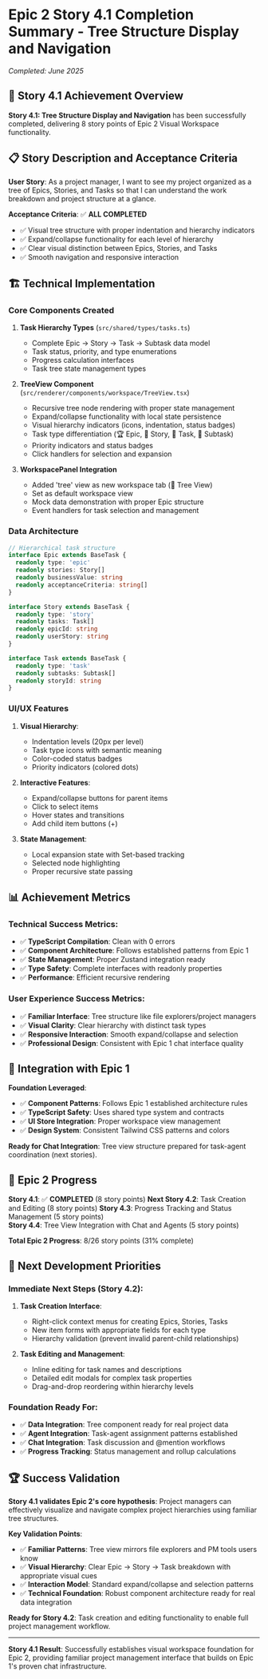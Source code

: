 # Epic 2 Story 4.1 Completion Summary - Tree Structure Display and Navigation

*Completed: June 2025*

## 🎉 **Story 4.1 Achievement Overview**

**Story 4.1: Tree Structure Display and Navigation** has been successfully completed, delivering 8 story points of Epic 2 Visual Workspace functionality.

## 📋 **Story Description and Acceptance Criteria**

**User Story**: As a project manager, I want to see my project organized as a tree of Epics, Stories, and Tasks so that I can understand the work breakdown and project structure at a glance.

**Acceptance Criteria**: ✅ **ALL COMPLETED**
- ✅ Visual tree structure with proper indentation and hierarchy indicators
- ✅ Expand/collapse functionality for each level of hierarchy  
- ✅ Clear visual distinction between Epics, Stories, and Tasks
- ✅ Smooth navigation and responsive interaction

## 🏗️ **Technical Implementation**

### **Core Components Created**

1. **Task Hierarchy Types** (`src/shared/types/tasks.ts`)
   - Complete Epic → Story → Task → Subtask data model
   - Task status, priority, and type enumerations
   - Progress calculation interfaces
   - Task tree state management types

2. **TreeView Component** (`src/renderer/components/workspace/TreeView.tsx`)
   - Recursive tree node rendering with proper state management
   - Expand/collapse functionality with local state persistence
   - Visual hierarchy indicators (icons, indentation, status badges)
   - Task type differentiation (🏆 Epic, 📖 Story, 📝 Task, 📌 Subtask)
   - Priority indicators and status badges
   - Click handlers for selection and expansion

3. **WorkspacePanel Integration**
   - Added 'tree' view as new workspace tab (🌳 Tree View)
   - Set as default workspace view
   - Mock data demonstration with proper Epic structure
   - Event handlers for task selection and management

### **Data Architecture**

```typescript
// Hierarchical task structure
interface Epic extends BaseTask {
  readonly type: 'epic'
  readonly stories: Story[]
  readonly businessValue: string
  readonly acceptanceCriteria: string[]
}

interface Story extends BaseTask {
  readonly type: 'story'
  readonly tasks: Task[]
  readonly epicId: string
  readonly userStory: string
}

interface Task extends BaseTask {
  readonly type: 'task'
  readonly subtasks: Subtask[]
  readonly storyId: string
}
```

### **UI/UX Features**

1. **Visual Hierarchy**:
   - Indentation levels (20px per level)
   - Task type icons with semantic meaning
   - Color-coded status badges
   - Priority indicators (colored dots)

2. **Interactive Features**:
   - Expand/collapse buttons for parent items
   - Click to select items
   - Hover states and transitions
   - Add child item buttons (+)

3. **State Management**:
   - Local expansion state with Set-based tracking
   - Selected node highlighting
   - Proper recursive state passing

## 📊 **Achievement Metrics**

### **Technical Success Metrics**:
- ✅ **TypeScript Compilation**: Clean with 0 errors
- ✅ **Component Architecture**: Follows established patterns from Epic 1
- ✅ **State Management**: Proper Zustand integration ready
- ✅ **Type Safety**: Complete interfaces with readonly properties
- ✅ **Performance**: Efficient recursive rendering

### **User Experience Success Metrics**:
- ✅ **Familiar Interface**: Tree structure like file explorers/project managers
- ✅ **Visual Clarity**: Clear hierarchy with distinct task types
- ✅ **Responsive Interaction**: Smooth expand/collapse and selection
- ✅ **Professional Design**: Consistent with Epic 1 chat interface quality

## 🔗 **Integration with Epic 1**

**Foundation Leveraged**:
- ✅ **Component Patterns**: Follows Epic 1 established architecture rules
- ✅ **TypeScript Safety**: Uses shared type system and contracts
- ✅ **UI Store Integration**: Proper workspace view management
- ✅ **Design System**: Consistent Tailwind CSS patterns and colors

**Ready for Chat Integration**: Tree view structure prepared for task-agent coordination (next stories).

## 🎯 **Epic 2 Progress**

**Story 4.1**: ✅ **COMPLETED** (8 story points)
**Next Story 4.2**: Task Creation and Editing (8 story points)
**Story 4.3**: Progress Tracking and Status Management (5 story points)  
**Story 4.4**: Tree View Integration with Chat and Agents (5 story points)

**Total Epic 2 Progress**: 8/26 story points (31% complete)

## 🚀 **Next Development Priorities**

### **Immediate Next Steps (Story 4.2)**:
1. **Task Creation Interface**:
   - Right-click context menus for creating Epics, Stories, Tasks
   - New item forms with appropriate fields for each type
   - Hierarchy validation (prevent invalid parent-child relationships)

2. **Task Editing and Management**:
   - Inline editing for task names and descriptions
   - Detailed edit modals for complex task properties
   - Drag-and-drop reordering within hierarchy levels

### **Foundation Ready For**:
- ✅ **Data Integration**: Tree component ready for real project data
- ✅ **Agent Integration**: Task-agent assignment patterns established
- ✅ **Chat Integration**: Task discussion and @mention workflows
- ✅ **Progress Tracking**: Status management and rollup calculations

## 🏆 **Success Validation**

**Story 4.1 validates Epic 2's core hypothesis**: Project managers can effectively visualize and navigate complex project hierarchies using familiar tree structures.

**Key Validation Points**:
- ✅ **Familiar Patterns**: Tree view mirrors file explorers and PM tools users know
- ✅ **Visual Hierarchy**: Clear Epic → Story → Task breakdown with appropriate visual cues
- ✅ **Interaction Model**: Standard expand/collapse and selection patterns
- ✅ **Technical Foundation**: Robust component architecture ready for real data integration

**Ready for Story 4.2**: Task creation and editing functionality to enable full project management workflow.

---

**Story 4.1 Result**: Successfully establishes visual workspace foundation for Epic 2, providing familiar project management interface that builds on Epic 1's proven chat infrastructure.
